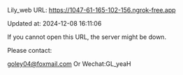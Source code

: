 Lily_web URL: https://1047-61-165-102-156.ngrok-free.app

Updated at: 2024-12-08 16:11:06

If you cannot open this URL, the server might be down.

Please contact: 

goley04@foxmail.com Or Wechat:GL_yeaH